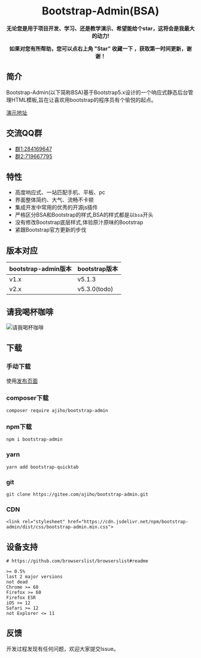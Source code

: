 <h1 align="center">Bootstrap-Admin(BSA)</h1> 

<p align="center">    
    <b>无论您是用于项目开发、学习、还是教学演示、希望能给个star，这将会是我最大的动力!</b>
</p>
<p align="center">    
    <b>如果对您有所帮助，您可以点右上角 "Star" 收藏一下 ，获取第一时间更新，谢谢！</b>
</p>

## 简介

Bootstrap-Admin(以下简称BSA)基于Bootstrap5.x设计的一个响应式静态后台管理HTML模板,旨在让喜欢用bootstrap的程序员有个愉悦的起点。

[演示地址](https://ajiho.gitee.io/bootstrap-admin)

## 交流QQ群

- [群1:284169647](https://jq.qq.com/?_wv=1027&k=WmCK50m5)
- [群2:719667795](https://jq.qq.com/?_wv=1027&k=aQ5vUuVC)


## 特性

- 高度响应式、一站匹配手机、平板、pc
- 界面整体简约、大气、流畅不卡顿
- 集成开发中常用的优秀的开源js插件
- 严格区分BSA和Bootstrap的样式,BSA的样式都是以`bsa`开头
- 没有修改Bootstrap底层样式,体验原汁原味的Bootstrap
- 紧跟Bootstrap官方更新的步伐


## 版本对应

|bootstrap-admin版本|bootstrap版本|
|--|--|
|v1.x|v5.1.3|
|v2.x|v5.3.0(todo)|

## 请我喝杯咖啡

![请我喝杯咖啡](https://gitee.com/ajiho/bootstrap-admin/raw/2.x/pay.png)


## 下载


### 手动下载

使用[发布页面](https://gitee.com/ajiho/bootstrap-admin/releases)


### composer下载

~~~
composer require ajiho/bootstrap-admin
~~~

### npm下载

~~~
npm i bootstrap-admin
~~~

### yarn
```
yarn add bootstrap-quicktab
```

### git

```
git clone https://gitee.com/ajiho/bootstrap-admin.git
```

### CDN

```
<link rel="stylesheet" href="https://cdn.jsdelivr.net/npm/bootstrap-admin/dist/css/bootstrap-admin.min.css">
```

## 设备支持

~~~
# https://github.com/browserslist/browserslist#readme

>= 0.5%
last 2 major versions
not dead
Chrome >= 60
Firefox >= 60
Firefox ESR
iOS >= 12
Safari >= 12
not Explorer <= 11
~~~

## 反馈

开发过程发现有任何问题，欢迎大家提交Issue。

